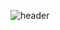 ![header](https://capsule-render.vercel.app/api?type=Waving&color=4898ff&height=150&section=header&text=DUSLOOP&fontColor=66093ff&fontSize=50&animation=fadeIn&fontAlignY=55)
